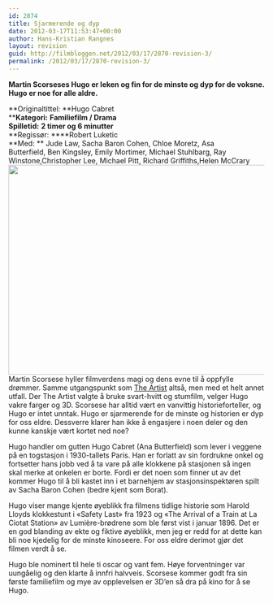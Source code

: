 ```yaml
---
id: 2874
title: Sjarmerende og dyp
date: 2012-03-17T11:53:47+00:00
author: Hans-Kristian Rangnes
layout: revision
guid: http://filmbloggen.net/2012/03/17/2870-revision-3/
permalink: /2012/03/17/2870-revision-3/
---
```

**Martin Scorseses Hugo er leken og fin for de minste og dyp for de voksne. Hugo er noe for alle aldre.**<!--more-->

**Originaltittel: **Hugo Cabret  
****Kategori:** **Familiefilm / Drama**  
**Spilletid:** **2 timer og 6 minutter**  
**Regissør: ****Robert Luketic  
**Med: ** Jude Law, Sacha Baron Cohen, Chloe Moretz, Asa Butterfield, Ben Kingsley, Emily Mortimer, Michael Stuhlbarg, Ray Winstone,Christopher Lee, Michael Pitt, Richard Griffiths,Helen McCrary  
<a href="http://filmbloggen.net/?attachment_id=2871" rel="attachment wp-att-2871"><img class="alignnone size-large wp-image-2871" src="http://filmbloggen.net/wp-content/uploads//2012/03/hugo-cabret-620x413.jpg" alt="" width="620" height="413" /></a>  
Martin Scorsese hyller filmverdens magi og dens evne til å oppfylle drømmer. Samme utgangspunkt som [The Artist](http://wp.me/p1HlbS-IA) altså, men med et helt annet utfall. Der The Artist valgte å bruke svart-hvitt og stumfilm, velger Hugo vakre farger og 3D. Scorsese har alltid vært en vanvittig historieforteller, og Hugo er intet unntak. Hugo er sjarmerende for de minste og historien er dyp for oss eldre. Dessverre klarer han ikke å engasjere i noen deler og den kunne kanskje vært kortet ned noe?

Hugo handler om gutten Hugo Cabret (Ana Butterfield) som lever i veggene på en togstasjon i 1930-tallets Paris. Han er forlatt av sin fordrukne onkel og fortsetter hans jobb ved å ta vare på alle klokkene på stasjonen så ingen skal merke at onkelen er borte. Fordi er det noen som finner ut av det kommer Hugo til å bli kastet inn i et barnehjem av stasjonsinspektøren spilt av Sacha Baron Cohen (bedre kjent som Borat).

Hugo viser mange kjente øyeblikk fra filmens tidlige historie som Harold Lloyds klokkestunt i «Safety Last» fra 1923 og «The Arrival of a Train at La Ciotat Station» av Lumière-brødrene som ble først vist i januar 1896. Det er en god blanding av ekte og fiktive øyeblikk, men jeg er redd for at dette kan bli noe kjedelig for de minste kinoseere. For oss eldre derimot gjør det filmen verdt å se.

Hugo ble nominert til hele ti oscar og vant fem. Høye forventninger var uungåelig og den klarte å innfri halvveis. Scorsese kommer godt fra sin første familiefilm og mye av opplevelsen er 3D&#8217;en så dra på kino for å se Hugo.